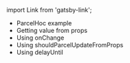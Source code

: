 import Link from 'gatsby-link';

* <Link to="/examples/parcelhoc-example">ParcelHoc example</Link>
* <Link to="/examples/parcelhoc-valuefromprops">Getting value from props</Link>
* <Link to="/examples/parcelhoc-onchange">Using onChange</Link>
* <Link to="/examples/parcelhoc-updatefromprops">Using shouldParcelUpdateFromProps</Link>
* <Link to="/examples/parcelhoc-delayuntil">Using delayUntil</Link>
